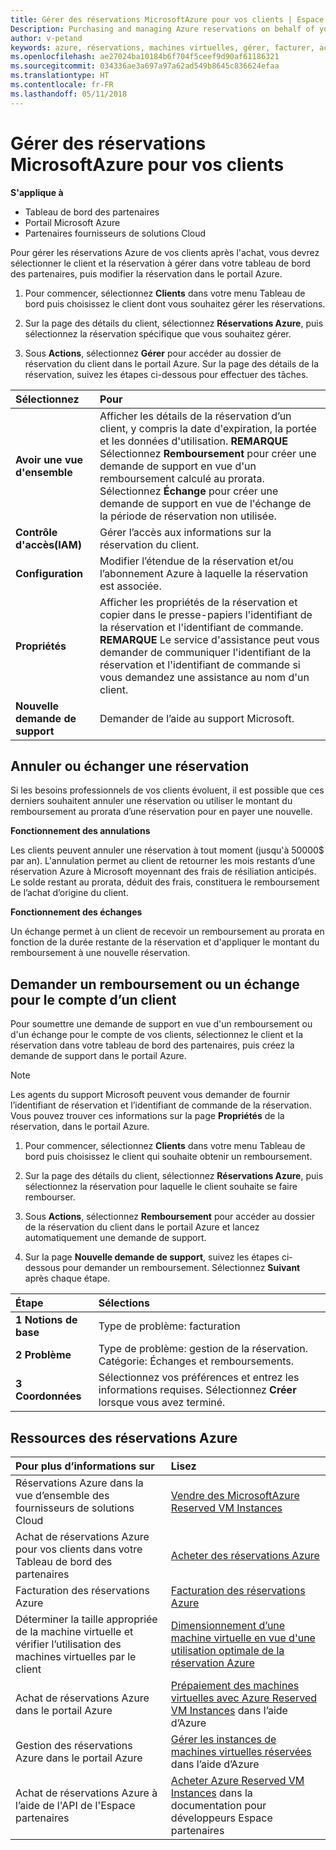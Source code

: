 ```yaml
---
title: Gérer des réservations MicrosoftAzure pour vos clients | Espace partenaires
Description: Purchasing and managing Azure reservations on behalf of your customers.
author: v-petand
keywords: azure, réservations, machines virtuelles, gérer, facturer, acheter
ms.openlocfilehash: ae27024ba10184b6f704f5ceef9d90af61186321
ms.sourcegitcommit: 034336ae3a697a97a62ad549b8645c836624efaa
ms.translationtype: HT
ms.contentlocale: fr-FR
ms.lasthandoff: 05/11/2018
---
```

# <a name="manage-microsoft-azure-reservations-on-behalf-of-your-customers"></a>Gérer des réservations MicrosoftAzure pour vos clients

**S'applique à**

-  Tableau de bord des partenaires
-  Portail Microsoft Azure
-  Partenaires fournisseurs de solutions Cloud

Pour gérer les réservations Azure de vos clients après l'achat, vous devrez sélectionner le client et la réservation à gérer dans votre tableau de bord des partenaires, puis modifier la réservation dans le portail Azure. 

1. Pour commencer, sélectionnez **Clients** dans votre menu Tableau de bord puis choisissez le client dont vous souhaitez gérer les réservations. 

2. Sur la page des détails du client, sélectionnez **Réservations Azure**, puis sélectionnez la réservation spécifique que vous souhaitez gérer.  

3. Sous **Actions**, sélectionnez **Gérer** pour accéder au dossier de réservation du client dans le portail Azure. Sur la page des détails de la réservation, suivez les étapes ci-dessous pour effectuer des tâches.  

|**Sélectionnez**   |**Pour**    |
|:-----------------------------|:-----------------|
|**Avoir une vue d'ensemble**   |Afficher les détails de la réservation d’un client, y compris la date d'expiration, la portée et les données d'utilisation. **REMARQUE** Sélectionnez **Remboursement** pour créer une demande de support en vue d'un remboursement calculé au prorata. Sélectionnez **Échange** pour créer une demande de support en vue de l'échange de la période de réservation non utilisée.  
|**Contrôle d'accès(IAM)**   |Gérer l’accès aux informations sur la réservation du client.|
|**Configuration**   |Modifier l’étendue de la réservation et/ou l’abonnement Azure à laquelle la réservation est associée.    |
|**Propriétés**   |Afficher les propriétés de la réservation et copier dans le presse-papiers l'identifiant de la réservation et l'identifiant de commande. **REMARQUE** Le service d'assistance peut vous demander de communiquer l'identifiant de la réservation et l'identifiant de commande si vous demandez une assistance au nom d'un client.    |
|**Nouvelle demande de support**    |Demander de l’aide au support Microsoft.   |
 
## <a name="cancel-or-exchange-a-reservation"></a>Annuler ou échanger une réservation 
Si les besoins professionnels de vos clients évoluent, il est possible que ces derniers souhaitent annuler une réservation ou utiliser le montant du remboursement au prorata d’une réservation pour en payer une nouvelle. 

**Fonctionnement des annulations**

Les clients peuvent annuler une réservation à tout moment (jusqu'à 50000$ par an). L'annulation permet au client de retourner les mois restants d’une réservation Azure à Microsoft moyennant des frais de résiliation anticipés. Le solde restant au prorata, déduit des frais, constituera le remboursement de l’achat d’origine du client. 

**Fonctionnement des échanges** 

Un échange permet à un client de recevoir un remboursement au prorata en fonction de la durée restante de la réservation et d'appliquer le montant du remboursement à une nouvelle réservation.   

## <a name="request-a-refund-or-exchange-on-behalf-of-a-customer"></a>Demander un remboursement ou un échange pour le compte d’un client 

Pour soumettre une demande de support en vue d'un remboursement ou d'un échange pour le compte de vos clients, sélectionnez le client et la réservation dans votre tableau de bord des partenaires, puis créez la demande de support dans le portail Azure. 

>[!NOTE]
>Les agents du support Microsoft peuvent vous demander de fournir l’identifiant de réservation et l’identifiant de commande de la réservation. Vous pouvez trouver ces informations sur la page **Propriétés** de la réservation, dans le portail Azure. 

1. Pour commencer, sélectionnez **Clients** dans votre menu Tableau de bord puis choisissez le client qui souhaite obtenir un remboursement. 

2. Sur la page des détails du client, sélectionnez **Réservations Azure**, puis sélectionnez la réservation pour laquelle le client souhaite se faire rembourser.  

3. Sous **Actions**, sélectionnez **Remboursement** pour accéder au dossier de la réservation du client dans le portail Azure et lancez automatiquement une demande de support.  

4. Sur la page **Nouvelle demande de support**, suivez les étapes ci-dessous pour demander un remboursement. Sélectionnez **Suivant** après chaque étape. 

|**Étape**   |**Sélections**    |
|:-----------------------------|:-----------------|
|**1 Notions de base**   |Type de problème: facturation  |
|**2 Problème**   |Type de problème: gestion de la réservation. Catégorie: Échanges et remboursements. |
|**3 Coordonnées**   |Sélectionnez vos préférences et entrez les informations requises. Sélectionnez **Créer** lorsque vous avez terminé.   |

## <a name="azure-reservations-resources"></a>Ressources des réservations Azure
|**Pour plus d’informations sur**   |**Lisez**    |
|:-----------------------------|:-----------------|
|Réservations Azure dans la vue d’ensemble des fournisseurs de solutions Cloud  | [Vendre des MicrosoftAzure Reserved VM Instances](azure-reservations.md) |
|Achat de réservations Azure pour vos clients dans votre Tableau de bord des partenaires   |[Acheter des réservations Azure](azure-reservations-buying.md) |
|Facturation des réservations Azure   |[Facturation des réservations Azure](azure-reservations-billing.md)   |
|Déterminer la taille appropriée de la machine virtuelle et vérifier l’utilisation des machines virtuelles par le client   |[Dimensionnement d’une machine virtuelle en vue d'une utilisation optimale de la réservation Azure](azure-usage.md)   |
|Achat de réservations Azure dans le portail Azure | [Prépaiement des machines virtuelles avec Azure Reserved VM Instances](https://docs.microsoft.com/azure/virtual-machines/windows/prepay-reserved-vm-instances) dans l’aide d’Azure |
|Gestion des réservations Azure dans le portail Azure   |[Gérer les instances de machines virtuelles réservées](https://docs.microsoft.com/azure/billing/billing-manage-reserved-vm-instance) dans l’aide d’Azure  |
|Achat de réservations Azure à l’aide de l'API de l'Espace partenaires | [Acheter Azure Reserved VM Instances](https://docs.microsoft.com/partner-center/develop/purchase-azure-reserved-vm-instances) dans la documentation pour développeurs Espace partenaires

